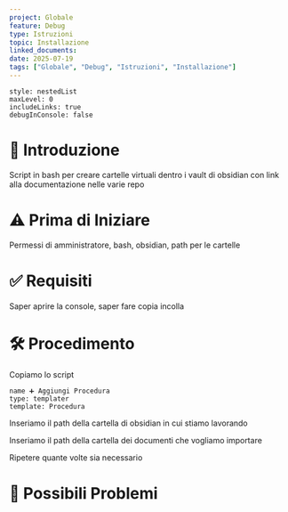 ```yaml
---
project: Globale
feature: Debug
type: Istruzioni
topic: Installazione
linked_documents: 
date: 2025-07-19
tags: ["Globale", "Debug", "Istruzioni", "Installazione"]
---
```


```table-of-contents
style: nestedList
maxLevel: 0
includeLinks: true
debugInConsole: false
```

# 📖 Introduzione
Script in bash per creare cartelle virtuali dentro i vault di obsidian con link alla documentazione nelle varie repo 


# ⚠️ Prima di Iniziare
Permessi di amministratore, bash, obsidian, path per le cartelle 

# ✅ Requisiti
Saper aprire la console, saper fare copia incolla 

# 🛠️ Procedimento

Copiamo lo script 

```button
name ➕ Aggiungi Procedura
type: templater
template: Procedura
```

Inseriamo il path della cartella di obsidian in cui stiamo lavorando 

Inseriamo il path della cartella dei documenti che vogliamo importare 

Ripetere quante volte sia necessario 



# 🧯 Possibili Problemi


